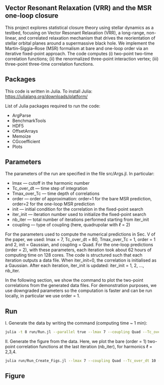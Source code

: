 Vector Resonant Relaxation (VRR) and the MSR one-loop closure
-
This project explores statistical closure theory using stellar dynamics as a testbed, focusing on Vector Resonant Relaxation (VRR),
a long-range, non-linear, and correlated relaxation mechanism that drives the reorientation of stellar orbital planes around a supermassive black hole.
We implement the Martin–Siggia–Rose (MSR) formalism at bare and one-loop order via an iterative fixed-point approach. 
The code computes
(i) two-point two-time correlation functions;
(ii) the renormalized three-point interaction vertex;
(iii) three-point three-time correlation functions.

Packages
-
This code is written in Julia. To install Julia: https://julialang.org/downloads/platform/

List of Julia packages required to run the code:
- ArgParse
- BenchmarkTools 
- HDF5 
- OffsetArrays 
- Memoize
- CGcoefficient
- Plots

Parameters
-
The parameters of the run are specified in the file src/Args.jl.
In particular:
- lmax — cutoff in the harmonic number
- Tc_over_dt — time step of integration
- Tmax_over_Tc — time depth of correlations
- order — order of approximation: order=1 for the bare MSR prediction, order=2 for the one-loop MSR prediction
- init — initial condition for the correlation in the fixed-point search
- iter_init — iteration number used to initialize the fixed-point search
- nb_iter — total number of iterations performed starting from iter_init
- coupling — type of coupling (here, quadrupolar with ℓ = 2)

For the parameters used to compute the numerical predictions in Sec. V of the paper, we used:
lmax = 7, Tc_over_dt = 80, Tmax_over_Tc = 1, order = 1 and 2, init = Gaussian, and coupling = Quad.
For the one-loop predictions (order = 2), with these parameters, each iteration took about 62 hours of computing time on 128 cores.
The code is structured such that each iteration outputs a data file.
When iter_init=0, the correlation is initialised as a Gaussian.
After each iteration, iter_init is updated: iter_init = 1, 2, …, nb_iter.

In the following section, we show the command to plot the two-point correlations from the generated data files.
For demonstration purposes, we use downgraded parameters so the computation is faster and can be run locally, in particular we use order = 1.

Run
-
I. Generate the data by writing the command (computing time ~ 1 min): 

```sh
julia -t 8 run/Run.jl --parallel true --lmax 7 --coupling Quad --Tc_over_dt 10 --Tmax_over_Tc 1 --order 1 --init Gaussian --iter_init 0 --nb_iter 10 
```
II. Generate the figure from the data. Here, we plot the bare (order = 1) two-point correlation functions at the last iteration (nb_iter), for harmonics ℓ = 2,3,4.
```sh
julia run/Run_Create_Figs.jl --lmax 7 --coupling Quad --Tc_over_dt 10 --Tmax_over_Tc 1 --order 1 --init Gaussian --iter_init 0 --nb_iter 10 
```

Figure
-
